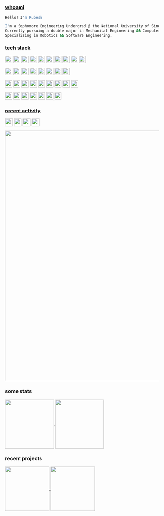 ### [whoami](https://en.wikipedia.org/wiki/Whoami) <!-- <a href="https://wakatime.com/@7d93b53f-57a1-4e40-bd51-06458b6e8d59"> <img align="right" align="center" src="https://wakatime.com/badge/user/7d93b53f-57a1-4e40-bd51-06458b6e8d59.svg" height="25" /></a> -->
```sh
Hello! I'm Rubesh

I'm a Sophomore Engineering Undergrad @ the National University of Singapore.
Currently pursuing a double major in Mechanical Engineering && Computer Science.
Specializing in Robotics && Software Engineering.
```
### tech stack
<!-- Languages -->
<a href="https://wakatime.com/@7d93b53f-57a1-4e40-bd51-06458b6e8d59"> <img src="https://img.shields.io/badge/Languages-white?style=for-the-badge" height="23" /></a>
<a href="https://wakatime.com/@7d93b53f-57a1-4e40-bd51-06458b6e8d59"> <img  src="https://img.shields.io/badge/Swift-black?logo=swift&logoColor=#F05138" height="23" /></a>
<a href="https://github.com/sp4ce-cowboy/tp"> <img src="https://img.shields.io/badge/Java-black?&logo=oracle&logoColor=F80000" height="23" /></a>
<a href="https://wakatime.com/@7d93b53f-57a1-4e40-bd51-06458b6e8d59"> <img  src="https://img.shields.io/badge/Python-black?logo=python&logoColor=yellow" height="23" /></a>
<a href="https://wakatime.com/@7d93b53f-57a1-4e40-bd51-06458b6e8d59"> <img  src="https://img.shields.io/badge/C-black?logo=C" height="23" /></a>
<a href="https://wakatime.com/@7d93b53f-57a1-4e40-bd51-06458b6e8d59"> <img  src="https://img.shields.io/badge/Obj_C-black?logo=cocoapods" height="23" /></a>
<a href="https://wakatime.com/@7d93b53f-57a1-4e40-bd51-06458b6e8d59"> <img  src="https://img.shields.io/badge/Shell-black?logo=GNU bash" height="23" /></a>
<a href="https://wakatime.com/@7d93b53f-57a1-4e40-bd51-06458b6e8d59"> <img  src="https://img.shields.io/badge/HTML-black?logo=html5" height="23" /></a>
<a href="https://wakatime.com/@7d93b53f-57a1-4e40-bd51-06458b6e8d59"> <img  src="https://img.shields.io/badge/CSS-black?logo=css3" height="23" /></a>
<a href="https://wakatime.com/@7d93b53f-57a1-4e40-bd51-06458b6e8d59"> <img  src="https://img.shields.io/badge/JavaScript-black?logo=javascript" height="23" /></a>
<!-- <a href="https://wakatime.com/@7d93b53f-57a1-4e40-bd51-06458b6e8d59"> <img  src="https://img.shields.io/badge/R-black?logo=r" height="23" /></a> -->

<!-- Frameworks and Libraries -->
<a href="https://wakatime.com/@7d93b53f-57a1-4e40-bd51-06458b6e8d59"> <img src="https://img.shields.io/badge/Frameworks-white?style=for-the-badge" height="23" /></a>
<a href="https://wakatime.com/@7d93b53f-57a1-4e40-bd51-06458b6e8d59"> <img src="https://img.shields.io/badge/SwiftUI-black?logo=swift&logoColor=blue" height="23" /></a>
<a href="https://wakatime.com/@7d93b53f-57a1-4e40-bd51-06458b6e8d59"> <img src="https://img.shields.io/badge/SwiftData-black?logo=swift&logoColor=grey" height="23" /></a>
<a href="https://wakatime.com/@7d93b53f-57a1-4e40-bd51-06458b6e8d59"> <img src="https://img.shields.io/badge/UIKit-black?logo=uikit" height="23" /></a>
<a href="https://wakatime.com/@7d93b53f-57a1-4e40-bd51-06458b6e8d59"> <img src="https://img.shields.io/badge/JavaFX-black?&logo=oracle&logoColor=blue" height="23" /></a>
<a href="https://wakatime.com/@7d93b53f-57a1-4e40-bd51-06458b6e8d59"> <img src="https://img.shields.io/badge/React Native-black?logo=react" height="23" /></a>
<a href="https://wakatime.com/@7d93b53f-57a1-4e40-bd51-06458b6e8d59"> <img src="https://img.shields.io/badge/Expo-black?logo=expo" height="23" /></a>
<a href="https://wakatime.com/@7d93b53f-57a1-4e40-bd51-06458b6e8d59"> <img  src="https://img.shields.io/badge/LaTeX-black?logo=latex&logoColor=008080" height="23" /></a>
<!-- <a href="https://wakatime.com/@7d93b53f-57a1-4e40-bd51-06458b6e8d59"> <img src="https://img.shields.io/badge/JUnit5-black?&logo=junit5&logoColor=orange" height="23" /></a> -->
<!-- <a href="https://wakatime.com/@7d93b53f-57a1-4e40-bd51-06458b6e8d59"> <img src="https://img.shields.io/badge/PyTorch-black?logo=pytorch" height="23" /></a>
<a href="https://wakatime.com/@7d93b53f-57a1-4e40-bd51-06458b6e8d59"> <img src="https://img.shields.io/badge/NumPy-black?logo=numpy&logoColor=013243" height="23" /></a>
<a href="https://wakatime.com/@7d93b53f-57a1-4e40-bd51-06458b6e8d59"> <img src="https://img.shields.io/badge/Pandas-black?logo=pandas&logoColor=150458" height="23" /></a>
<a href="https://wakatime.com/@7d93b53f-57a1-4e40-bd51-06458b6e8d59"/> <img src="https://img.shields.io/badge/pytest-black?&logo=pytest" height="23" /></a> -->
<!-- <a href="https://github.com/sp4ce-cowboy/tp/tree/master/src/test/java/unicash/ui"> <img src="https://img.shields.io/badge/TestFX-black?&logo=oracle&logoColor" height="23" /></a> -->

<!-- Tools -->
<a href="https://wakatime.com/@7d93b53f-57a1-4e40-bd51-06458b6e8d59"> <img src="https://img.shields.io/badge/Tools-white?style=for-the-badge" height="23" /></a>
<a href="https://wakatime.com/@7d93b53f-57a1-4e40-bd51-06458b6e8d59"> <img src="https://img.shields.io/badge/Git-black?logo=git&logoColor=F05032" height="23" /></a>
<a href="https://wakatime.com/@7d93b53f-57a1-4e40-bd51-06458b6e8d59"> <img src="https://img.shields.io/badge/AppleScript-black?logo=apple" height="23" /></a>
<a href="https://wakatime.com/@7d93b53f-57a1-4e40-bd51-06458b6e8d59"> <img src="https://img.shields.io/badge/RStudio-black?logo=rstudio&logoColor=75AADB" height="23" /></a>
<a href="https://wakatime.com/@7d93b53f-57a1-4e40-bd51-06458b6e8d59"> <img src="https://img.shields.io/badge/Codecov-black?logo=codecov" height="23" /></a>
<a href="https://wakatime.com/@7d93b53f-57a1-4e40-bd51-06458b6e8d59"> <img src="https://img.shields.io/badge/Gradle-black?logo=gradle&logoColor=02303A" height="23" /></a>
<a href="https://wakatime.com/@7d93b53f-57a1-4e40-bd51-06458b6e8d59"> <img src="https://img.shields.io/badge/Vim-black?logo=vim&logoColor=019733" height="23" /></a>
<a href="https://wakatime.com/@7d93b53f-57a1-4e40-bd51-06458b6e8d59"> <img src="https://img.shields.io/badge/IntelliJ-black?logo=intellijidea" height="23" /></a>
<a href="https://wakatime.com/@7d93b53f-57a1-4e40-bd51-06458b6e8d59"> <img src="https://img.shields.io/badge/Xcode-black?logo=xcode" height="23" /></a>
<!-- <a href="https://github.com/sp4ce-cowboy/showtime/tree/main"> <img src="https://img.shields.io/badge/Alfred 5-black?logo=alfred&logoColor=5C1F87" height="23" /></a> -->
<!-- <a href="https://sp4ce-cowboy.github.io/discrete-event-simulator/"> <img src="https://img.shields.io/badge/Javadoc-black?logo=openJDK" height="23" /></a> -->
<!-- <a href="https://github.com/sp4ce-cowboy/tp/tree/master/docs/diagrams"> <img src="https://img.shields.io/badge/PlantUML-black?logo=uml" height="23" /></a> -->
<!-- <a href="https://wakatime.com/@7d93b53f-57a1-4e40-bd51-06458b6e8d59"> <img src="https://img.shields.io/badge/Jupyter-black?logo=jupyter&logoColor=F37626" height="23" /></a> -->


<!-- Utilities -->
<!-- <a href="https://wakatime.com/@7d93b53f-57a1-4e40-bd51-06458b6e8d59"> <img src="https://img.shields.io/badge/Utilities-white?style=for-the-badge" height="23" /></a> -->
<!-- <a href="https://wakatime.com/@7d93b53f-57a1-4e40-bd51-06458b6e8d59"> <img src="https://img.shields.io/badge/IFTTT-black?logo=ifttt" height="23" /></a> -->
<!-- <a href="https://medium.com/@engageintellect/building-a-next-js-application-with-notion-as-a-backend-1a3570d8dca6"> <img src="https://img.shields.io/badge/Notion (DB)-black?logo=notion" height="23" /></a> -->
<!-- <a href="https://wakatime.com/@7d93b53f-57a1-4e40-bd51-06458b6e8d59"> <img src="https://img.shields.io/badge/Excel (VBA)-black?logo=microsoftexcel&logoColor=217346" height="23" /></a> -->
<!-- <a href="https://routinehub.co"> <img src="https://img.shields.io/badge/Shortcuts-black?logo=apple" height="23" /></a> --> 


<!-- Engineering -->
<a href="https://wakatime.com/@7d93b53f-57a1-4e40-bd51-06458b6e8d59"> <img src="https://img.shields.io/badge/Engineering-white?style=for-the-badge" height="23" /></a>
<a href="https://wakatime.com/@7d93b53f-57a1-4e40-bd51-06458b6e8d59"> <img src="https://img.shields.io/badge/SolidWorks-black?logo=dassaultsystemes&logoColor=005386" height="23" /></a>
<a href="https://wakatime.com/@7d93b53f-57a1-4e40-bd51-06458b6e8d59"> <img src="https://img.shields.io/badge/Fusion360-black?logo=autodesk" height="23" /></a>
<a href="https://wakatime.com/@7d93b53f-57a1-4e40-bd51-06458b6e8d59"> <img src="https://img.shields.io/badge/Logisim-black?logo=multisim" height="23" /></a>
<a href="https://wakatime.com/@7d93b53f-57a1-4e40-bd51-06458b6e8d59"> <img src="https://img.shields.io/badge/Arduino-black?logo=arduino&logoColor=00878F" height="23" /></a>
<a href="https://wakatime.com/@7d93b53f-57a1-4e40-bd51-06458b6e8d59"/> <img src="https://img.shields.io/badge/MATLAB-black?logo=matrix" height="23" />
<a href="https://wakatime.com/@7d93b53f-57a1-4e40-bd51-06458b6e8d59"/> <img src="https://img.shields.io/badge/ROS2-black?logo=ros&logoColor=22314E" height="23" />
<!-- <a href="https://wakatime.com/@7d93b53f-57a1-4e40-bd51-06458b6e8d59"> <img src="https://img.shields.io/badge/Embedded C++-black?logo=cplusplus" height="23" /></a> <a href="https://wakatime.com/@7d93b53f-57a1-4e40-bd51-06458b6e8d59"> <img src="https://img.shields.io/badge/Raspberry Pi-black?logo=raspberrypi&logoColor=A22846" height="23" /></a>
-->


### recent activity 
<a href="https://wakatime.com/@space_cowboy"> <img align="center"  src="https://wakatime.com/badge/user/7d93b53f-57a1-4e40-bd51-06458b6e8d59.svg" height="25" /></a>
<a href="https://wakatime.com/@space_cowboy"> <img align="center" align="right"  src="https://img.shields.io/badge/dynamic/json?url=https%3A%2F%2Fwakatime.com%2Fapi%2Fv1%2Fleaders%3Fcountry_code%3DSG&query=%24.data%5B%3F(%40.user.display_name%20%3D%3D%20%22Rubesh%22)%5D.running_total.human_readable_total&style=flat&logo=wakatime&label=this%20week%20" height="25" /></a>
<a href="https://wakatime.com/@space_cowboy"> <img align="center" align="right"  src="https://img.shields.io/badge/dynamic/json?url=https%3A%2F%2Fwakatime.com%2Fapi%2Fv1%2Fleaders%3Fcountry_code%3DSG&query=%24.data%5B%3F(%40.user.display_name%20%3D%3D%20%22Rubesh%22)%5D.running_total.human_readable_daily_average&style=flat&logo=wakatime&label=daily%20average" height="25" /></a>
<a href="https://wakatime.com/leaders?country_code=SG"> <img align="center" align="right"  src="https://img.shields.io/badge/dynamic/json?url=https%3A%2F%2Fwakatime.com%2Fapi%2Fv1%2Fleaders%3Fcountry_code%3DSG&query=%24..data%5B%3F(%40.user.display_name%20%3D%3D%20%22Rubesh%22)%5D.rank&logo=wakatime&label=SG%20Rank" height="25" /></a>

<!-- <a href="https://wakatime.com/leaders"> $.data[?(@.user.display_name == "Rubesh")].rank <img align="center" align="right"  src="https://img.shields.io/badge/dynamic/json?url=https%3A%2F%2Fwakatime.com%2Fapi%2Fv1%2Fleaders&query=%24.data%5B%3F(%40.user.display_name%20%3D%3D%20%22Rubesh%22)%5D.rank&style=flat&logo=wakatime&label=rank" height="25" /></a> -->






<img width="820" align="center"  src="https://wakatime.com/share/@space_cowboy/f74b775a-c7f5-4545-804b-5bb18f2dcd58.svg" />


### some stats
<a href="https://github.com/sp4ce-cowboy">
    <img height="160" align="center" src="https://github-readme-stats.vercel.app/api?username=sp4ce-cowboy&rank_icon=percentile&show_icons=true&locale=en&theme=transparent&hide_title=true&hide=contribs&show=reviews,prs_merged,prs_merged_percentage" />
</a> 
<a href="https://wakatime.com/@space_cowboy"> 
  <img height="160" align="center" src="https://github-readme-stats.vercel.app/api/wakatime?username=space_cowboy&layout=compact&theme=transparent&hide_title=true&langs_count=10&hide=other" />
</a>


### recent projects
<a href="https://github.com/sp4ce-cowboy/cruel-maps">
  <img height="145" align="center" src="https://github-readme-stats.vercel.app/api/pin/?username=sp4ce-cowboy&repo=cruel-maps&theme=transparent&description_lines_count=2" />
</a>
<a href="https://github.com/sp4ce-cowboy/artificial-consciousness">
  <img height="145" align="center" src="https://github-readme-stats.vercel.app/api/pin/?username=sp4ce-cowboy&repo=artificial-consciousness&theme=transparent&description_lines_count=2" />
</a>

<!-- <img src="https://tokei.rs/b1/github/sp4ce-cowboy/sp4ce-cowboy"> -->
<!-- <a>
  <img src="https://github-readme-stats.vercel.app/api/top-langs/?username=sp4ce-cowboy&theme=transparent&layout=compact" />
</a> -->


<!-- https://devicon.dev -->
<!-- badges made from https://shields.io/badges -->
